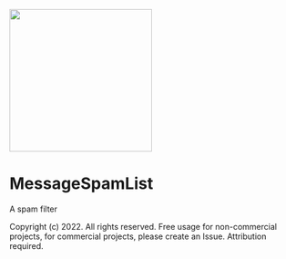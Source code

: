 <a href="https://www.mrfake.name/ghpromo" target="_blank"><img src="https://mrfake.name/ghpromo/promo.png" height="250"></a>

# MessageSpamList
A spam filter

Copyright (c) 2022. All rights reserved. Free usage for non-commercial projects, for commercial projects, please create an Issue. Attribution required.
